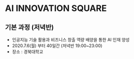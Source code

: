 # AI INNOVATION SQUARE
## 기본 과정 (저녁반)
- 인공지능 기술 활용과 비즈니스 창출 역량 배양을 통한 AI 인재 양성
- 2020.7.6(월) 부터 40일간 (저녁반 19:00~23:00)
- 장소 : 경북대학교
